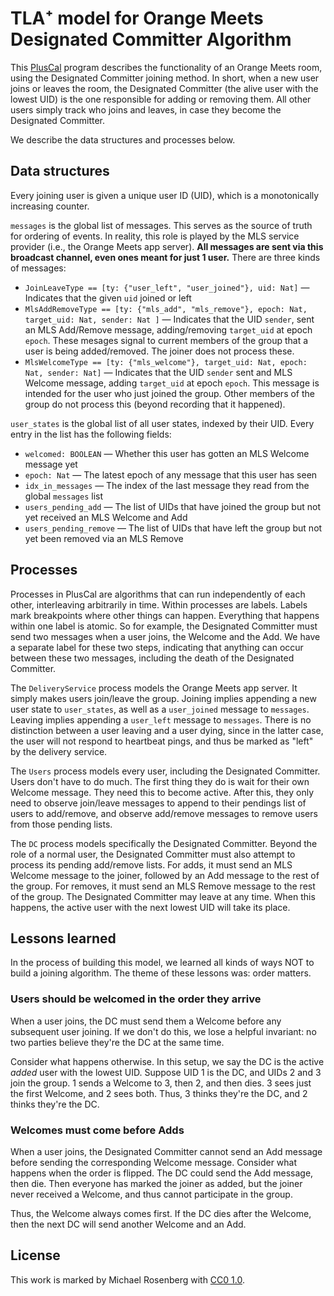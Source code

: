 # TLA⁺ model for Orange Meets Designated Committer Algorithm

This [PlusCal](https://learntla.com/core/index.html) program describes the functionality of an Orange Meets room, using the Designated Committer joining method. In short, when a new user joins or leaves the room, the Designated Committer (the alive user with the lowest UID) is the one responsible for adding or removing them. All other users simply track who joins and leaves, in case they become the Designated Committer.

We describe the data structures and processes below.

## Data structures

Every joining user is given a unique user ID (UID), which is a monotonically increasing counter.

`messages` is the global list of messages. This serves as the source of truth for ordering of events. In reality, this role is played by the MLS service provider (i.e., the Orange Meets app server). **All messages are sent via this broadcast channel, even ones meant for just 1 user.** There are three kinds of messages:

* `JoinLeaveType == [ty: {"user_left", "user_joined"}, uid: Nat]` — Indicates that the given `uid` joined or left
* `MlsAddRemoveType == [ty: {"mls_add", "mls_remove"}, epoch: Nat, target_uid: Nat, sender: Nat ]` — Indicates that the UID `sender`, sent an MLS Add/Remove message, adding/removing `target_uid` at epoch `epoch`. These mesages signal to current members of the group that a user is being added/removed. The joiner does not process these.
* `MlsWelcomeType == [ty: {"mls_welcome"}, target_uid: Nat, epoch: Nat, sender: Nat]` — Indicates that the UID `sender` sent and MLS Welcome message, adding `target_uid` at epoch `epoch`. This message is intended for the user who just joined the group. Other members of the group do not process this (beyond recording that it happened).

`user_states` is the global list of all user states, indexed by their UID. Every entry in the list has the following fields:

* `welcomed: BOOLEAN` — Whether this user has gotten an MLS Welcome message yet
* `epoch: Nat` — The latest epoch of any message that this user has seen
* `idx_in_messages` — The index of the last message they read from the global `messages` list
* `users_pending_add` — The list of UIDs that have joined the group but not yet received an MLS Welcome and Add
* `users_pending_remove` — The list of UIDs that have left the group but not yet been removed via an MLS Remove

## Processes

Processes in PlusCal are algorithms that can run independently of each other, interleaving arbitrarily in time. Within processes are labels. Labels mark breakpoints where other things can happen. Everything that happens within one label is atomic. So for example, the Designated Committer must send two messages when a user joins, the Welcome and the Add. We have a separate label for these two steps, indicating that anything can occur between these two messages, including the death of the Designated Committer.

The `DeliveryService` process models the Orange Meets app server. It simply makes users join/leave the group. Joining implies appending a new user state to `user_states`, as well as a `user_joined` message to `messages`. Leaving implies appending a `user_left` message to `messages`. There is no distinction between a user leaving and a user dying, since in the latter case, the user will not respond to heartbeat pings, and thus be marked as "left" by the delivery service.

The `Users` process models every user, including the Designated Committer. Users don't have to do much. The first thing they do is wait for their own Welcome message. They need this to become active. After this, they only need to observe join/leave messages to append to their pendings list of users to add/remove, and observe add/remove messages to remove users from those pending lists.

The `DC` process models specifically the Designated Committer. Beyond the role of a normal user, the Designated Committer must also attempt to process its pending add/remove lists. For adds, it must send an MLS Welcome message to the joiner, followed by an Add message to the rest of the group. For removes, it must send an MLS Remove message to the rest of the group. The Designated Committer may leave at any time. When this happens, the active user with the next lowest UID will take its place.

## Lessons learned

In the process of building this model, we learned all kinds of ways NOT to build a joining algorithm. The theme of these lessons was: order matters.

### Users should be welcomed in the order they arrive

When a user joins, the DC must send them a Welcome before any subsequent user joining. If we don't do this, we lose a helpful invariant: no two parties believe they're the DC at the same time.

Consider what happens otherwise. In this setup, we say the DC is the active _added_ user with the lowest UID. Suppose UID 1 is the DC, and UIDs 2 and 3 join the group. 1 sends a Welcome to 3, then 2, and then dies. 3 sees just the first Welcome, and 2 sees both. Thus, 3 thinks they're the DC, and 2 thinks they're the DC.

### Welcomes must come before Adds

When a user joins, the Designated Committer cannot send an Add message before sending the corresponding Welcome message. Consider what happens when the order is flipped. The DC could send the Add message, then die. Then everyone has marked the joiner as added, but the joiner never received a Welcome, and thus cannot participate in the group.

Thus, the Welcome always comes first. If the DC dies after the Welcome, then the next DC will send another Welcome and an Add.

## License

This work is marked by Michael Rosenberg with [CC0 1.0](https://creativecommons.org/publicdomain/zero/1.0/).
